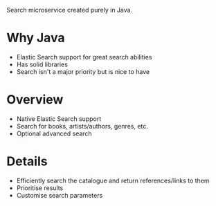 Search microservice created purely in Java.

# Why Java
* Elastic Search support for great search abilities
* Has solid libraries
* Search isn't a major priority but is nice to have

# Overview
* Native Elastic Search support
* Search for books, artists/authors, genres, etc. 
* Optional advanced search

# Details
* Efficiently search the catalogue and return references/links to them
* Prioritise results
* Customise search parameters
